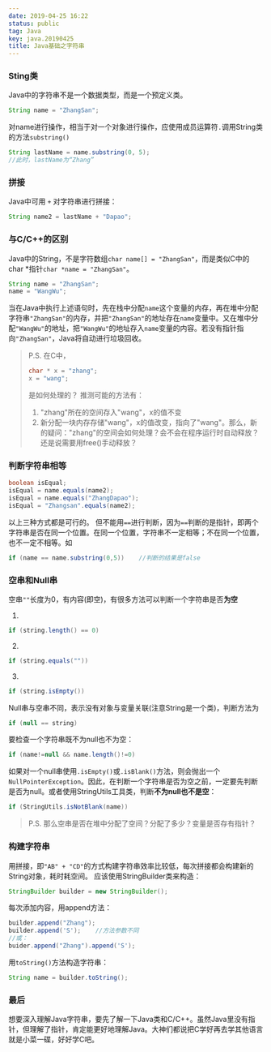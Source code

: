 ```yaml
---
date: 2019-04-25 16:22
status: public
tag: Java
key: java.20190425
title: Java基础之字符串
---
```

### Sting类
Java中的字符串不是一个数据类型，而是一个预定义类。
```java
String name = "ZhangSan";
```
对name进行操作，相当于对一个对象进行操作，应使用成员运算符`.`调用String类的方法`substring()`
```java
String lastName = name.substring(0, 5);
//此时，lastName为“Zhang”
```
### 拼接
Java中可用 `+` 对字符串进行拼接：
```java
String name2 = lastName + "Dapao";
```

### 与C/C++的区别
Java中的String，不是字符数组`char name[] = "ZhangSan"`，而是类似C中的char *指针`char *name = "ZhangSan"`。
```java
String name = "ZhangSan";
name = "WangWu";
```
当在Java中执行上述语句时，先在栈中分配`name`这个变量的内存，再在堆中分配字符串`"ZhangSan"`的内存，并把`"ZhangSan"`的地址存在`name`变量中。又在堆中分配`"WangWu"`的地址，把`"WangWu"`的地址存入`name`变量的内容。若没有指针指向`"ZhangSan"`，Java将自动进行垃圾回收。

> P.S. 在C中，
> ```C
> char * x = "zhang";
> x = "wang";
> ```
> 是如何处理的？
> 推测可能的方法有：
>
> 1. "zhang"所在的空间存入"wang"，x的值不变
> 2. 新分配一块内存存储"wang"，x的值改变，指向了"wang"。那么，新的疑问："zhang"的空间会如何处理？会不会在程序运行时自动释放？还是说需要用free()手动释放？

### 判断字符串相等
```java
boolean isEqual;
isEqual = name.equals(name2);
isEqual = name.equals("ZhangDapao");
isEqual = "Zhangsan".equals(name2);
```
以上三种方式都是可行的。
但不能用`==`进行判断，因为`==`判断的是指针，即两个字符串是否在同一个位置。在同一个位置，字符串不一定相等；不在同一个位置，也不一定不相等。如

```java
if (name == name.substring(0,5))    //判断的结果是false
```
### 空串和Null串
空串`""`长度为0，有内容(即空)，有很多方法可以判断一个字符串是否**为空**

1.

```java
if (string.length() == 0)
```

2.

```java
if (string.equals(""))
```

3.

```java
if (string.isEmpty())
```

Null串与空串不同，表示没有对象与变量关联(注意String是一个类)，判断方法为

```java
if (null == string)
```

要检查一个字符串既不为null也不为空：

```java
if (name!=null && name.length()!=0)
```
如果对一个null串使用`.isEmpty()`或`.isBlank()`方法，则会抛出一个`NullPointerException`。因此，在判断一个字符串是否为空之前，一定要先判断是否为null。或者使用StringUtils工具类，判断**不为null也不是空**：

```java
if (StringUtils.isNotBlank(name))
```

> P.S.
> 那么空串是否在堆中分配了空间？分配了多少？变量是否存有指针？

### 构建字符串

用拼接，即`"AB" + "CD"`的方式构建字符串效率比较低，每次拼接都会构建新的String对象，耗时耗空间。
应该使用StringBuilder类来构造：

```java
StringBuilder builder = new StringBuilder();
```
每次添加内容，用append方法：
```java
builder.append("Zhang");
builder.append('S');    //方法参数不同
//或：
buider.append("Zhang").append('S');
```
用`toString()`方法构造字符串：
```java
String name = builder.toString();
```
### 最后
想要深入理解Java字符串，要先了解一下Java类和C/C++。虽然Java里没有指针，但理解了指针，肯定能更好地理解Java。大神们都说把C学好再去学其他语言就是小菜一碟，好好学C吧。